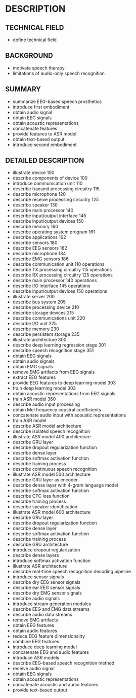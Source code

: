 # DESCRIPTION

## TECHNICAL FIELD

- define technical field

## BACKGROUND

- motivate speech therapy
- limitations of audio-only speech recognition

## SUMMARY

- summarize EEG-based speech prosthetics
- introduce first embodiment
- obtain audio signal
- obtain EEG signals
- obtain acoustic representations
- concatenate features
- provide features to ASR model
- obtain text-based output
- introduce second embodiment

## DETAILED DESCRIPTION

- illustrate device 100
- describe components of device 100
- introduce communication unit 110
- describe transmit processing circuitry 115
- describe microphone 120
- describe receive processing circuitry 125
- describe speaker 130
- describe main processor 140
- describe input/output interface 145
- describe input/output devices 150
- describe memory 160
- describe operating system program 161
- describe applications 162
- describe sensors 180
- describe EEG sensors 182
- describe microphone 184
- describe EMG sensors 186
- describe communication unit 110 operations
- describe TX processing circuitry 115 operations
- describe RX processing circuitry 125 operations
- describe main processor 140 operations
- describe I/O interface 145 operations
- describe input/output devices 150 operations
- illustrate server 200
- describe bus system 205
- describe processing device 210
- describe storage devices 215
- describe communications unit 220
- describe I/O unit 225
- describe memory 230
- describe persistent storage 235
- illustrate architecture 300
- describe deep learning regression stage 301
- describe speech recognition stage 351
- obtain EEG signals
- obtain audio signals
- obtain EMG signals
- remove EMG artifacts from EEG signals
- extract EEG features
- provide EEG features to deep learning model 303
- train deep learning model 303
- obtain acoustic representations from EEG signals
- train ASR model 360
- describe audio input processing
- obtain Mel frequency cepstral coefficients
- concatenate audio input with acoustic representations
- train ASR model
- describe ASR model architecture
- describe isolated speech recognition
- illustrate ASR model 400 architecture
- describe GRU layer
- describe dropout regularization function
- describe dense layer
- describe softmax activation function
- describe training process
- describe continuous speech recognition
- illustrate ASR model 500 architecture
- describe GRU layer as encoder
- describe dense layer with 4-gram language model
- describe softmax activation function
- describe CTC loss function
- describe training process
- describe speaker identification
- illustrate ASR model 600 architecture
- describe GRU layer
- describe dropout regularization function
- describe dense layer
- describe softmax activation function
- describe training process
- describe GRU architecture
- introduce dropout regularization
- describe dense layers
- introduce softmax activation function
- illustrate ASR architecture
- describe real-time speech recognition decoding pipeline
- introduce sensor signals
- describe dry EEG sensor signals
- describe ear EEG sensor signals
- describe dry EMG sensor signals
- describe audio signals
- introduce stream generation modules
- describe EEG and EMG data streams
- describe audio data streams
- remove EMG artifacts
- obtain EEG features
- obtain audio features
- reduce EEG feature dimensionality
- combine EEG features
- introduce deep learning model
- concatenate EEG and audio features
- introduce ASR models
- describe EEG-based speech recognition method
- receive audio signal
- obtain EEG signals
- obtain acoustic representations
- concatenate acoustic and audio features
- provide text-based output

